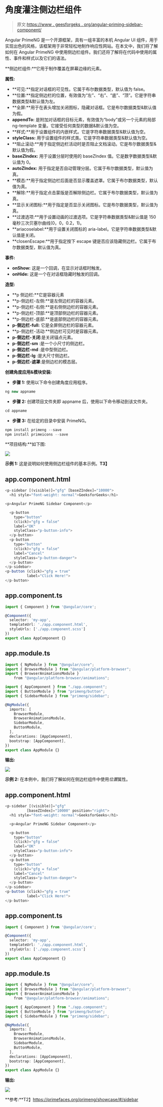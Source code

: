 # 角度灌注侧边栏组件

> 原文:[https://www . geesforgeks . org/angular-priming-sidebar-component/](https://www.geeksforgeeks.org/angular-primeng-sidebar-component/)

Angular PrimeNG 是一个开源框架，具有一组丰富的本机 Angular UI 组件，用于实现出色的风格，该框架用于非常轻松地制作响应性网站。在本文中，我们将了解如何在 Angular PrimeNG 中使用侧边栏组件。我们还将了解将在代码中使用的属性、事件和样式以及它们的语法。

**侧边栏组件:**它用于制作覆盖在屏幕边缘的元素。

**属性:**

*   **可见:**指定对话框的可见性。它属于布尔数据类型，默认值为 false。
*   **位置:**指定侧边栏的位置，有效值为“左”、“右”、“底”、“顶”。它是字符串数据类型&默认值为左。
*   **全屏:**用于在表头增加关闭图标，隐藏对话框。它是布尔数据类型&默认值为假。
*   **appendTo:** 是附加对话框的目标元素，有效值为“body”或另一个元素的局部 ng-template 变量。它接受任何类型的数据&默认值为空。
*   **样式:**用于设置组件的内嵌样式。它是字符串数据类型&默认值为空。
*   **styleClass:** 用于设置组件的样式类。它是字符串数据类型&默认值为空。
*   **阻止滚动:**用于指定侧边栏活动时是否阻止文档滚动。它是布尔数据类型&默认值为假。
*   **baseZIndex:** 用于设置分层时使用的 baseZIndex 值。它是数字数据类型&默认值为 0。
*   **autoZIndex:** 用于指定是否自动管理分层。它属于布尔数据类型，默认值为真。
*   **模态:**用于指定侧边栏后面是否显示覆盖遮罩。它属于布尔数据类型，默认值为真。
*   **解除:**用于指定点击蒙版是否解除侧边栏。它属于布尔数据类型，默认值为真。
*   **显示关闭图标:**用于指定是否显示关闭图标。它是布尔数据类型，默认值为真。
*   **过渡选项:**用于设置动画的过渡选项。它是字符串数据类型&默认值是 150 毫秒三次贝塞尔曲线(0，0，0.2，1)。
*   **ariacoselabel:**用于设置关闭图标的 aria-label。它是字符串数据类型&默认值是关闭。
*   **closenEscape:**用于指定按下 escape 键是否应该隐藏侧边栏。它属于布尔数据类型，默认值为真。

**事件:**

*   **onShow:** 这是一个回调，在显示对话框时触发。
*   **onHide:** 这是一个在对话框隐藏时触发的回调。

**造型:**

*   **p 侧边栏:**它是容器元素
*   **p-侧边栏-左侧:**是左侧边栏的容器元素。
*   **p-侧边栏-右侧:**是右侧侧边栏的容器元素。
*   **p-侧边栏-顶部:**是顶部侧边栏的容器元素。
*   **p-侧边栏-底部:**是底部侧边栏的容器元素。
*   **p-侧边栏-full:** 它是全屏侧边栏的容器元素。
*   **p-侧边栏-活动:**侧边栏可见时是容器元素。
*   **p-侧边栏-关闭**:是关闭锚点元素。
*   **p-侧边栏-sm** :是一个小尺寸的侧边栏。
*   **p-侧边栏-md** :是中型侧边栏。
*   **p-侧边栏-lg** :是大尺寸侧边栏。
*   **p-侧边栏-遮罩**:是侧边栏的模态层。

**创建角度应用&模块安装:**

*   **步骤 1:** 使用以下命令创建角度应用程序。

```ts
ng new appname
```

*   **步骤 2:** 创建项目文件夹即 appname 后，使用以下命令移动到该文件夹。

```ts
cd appname
```

*   **步骤 3:** 在给定的目录中安装 PrimeNG。

```ts
npm install primeng --save
npm install primeicons --save
```

**项目结构:**如下图:

![](img/6e2ac1499ceea2e58d3439c1f9f0d39a.png)

**示例 1:** 这是说明如何使用侧边栏组件的基本示例。**T3】**

## app.component.html

```ts
<p-sidebar [(visible)]="gfg" [baseZIndex]="10000">
  <h1 style="font-weight: normal">GeeksforGeeks</h1>

<p>Angular PrimeNG Sidebar Component</p>

  <p-button
    type="button"
    (click)="gfg = false"
    label="OK"
    styleClass="p-button-info">
  </p-button>
  <p-button
    type="button"
    (click)="gfg = false"
    label="Cancel"
    styleClass="p-button-danger">
  </p-button>
</p-sidebar>
<p-button (click)="gfg = true"
          label="Click Here!">
</p-button>
```

## app.component.ts

```ts
import { Component } from '@angular/core';

@Component({
  selector: 'my-app',
  templateUrl: './app.component.html',
  styleUrls: ['./app.component.scss']
})
export class AppComponent {}
```

## app.module.ts

```ts
import { NgModule } from "@angular/core";
import { BrowserModule } from "@angular/platform-browser";
import { BrowserAnimationsModule } 
    from "@angular/platform-browser/animations";

import { AppComponent } from "./app.component";
import { ButtonModule } from "primeng/button";
import { SidebarModule } from "primeng/sidebar";

@NgModule({
  imports: [
    BrowserModule,
    BrowserAnimationsModule,
    SidebarModule,
    ButtonModule,
  ],
  declarations: [AppComponent],
  bootstrap: [AppComponent],
})
export class AppModule {}
```

**输出:**

![](img/b0f3c0f46926952215abf287a40cb2d2.png)

**示例 2:** 在本例中，我们将了解如何在侧边栏组件中使用*位置*属性。

## app.component.html

```ts
<p-sidebar [(visible)]="gfg" 
          [baseZIndex]="10000" position="right">
  <h1 style="font-weight: normal">GeeksforGeeks</h1>

  <p>Angular PrimeNG Sidebar Component</p>

  <p-button
    type="button"
    (click)="gfg = false"
    label="OK"
    styleClass="p-button-info">
  </p-button>
  <p-button
    type="button"
    (click)="gfg = false"
    label="Cancel"
    styleClass="p-button-danger">
  </p-button>
</p-sidebar>
<p-button (click)="gfg = true" 
          label="Click Here!">
</p-button>
```

## app.component.ts

```ts
import { Component } from '@angular/core';

@Component({
  selector: 'my-app',
  templateUrl: './app.component.html',
  styleUrls: ['./app.component.scss']
})
export class AppComponent {}
```

## app.module.ts

```ts
import { NgModule } from "@angular/core";
import { BrowserModule } from "@angular/platform-browser";
import { BrowserAnimationsModule } 
    from "@angular/platform-browser/animations";

import { AppComponent } from "./app.component";
import { ButtonModule } from "primeng/button";
import { SidebarModule } from "primeng/sidebar";

@NgModule({
  imports: [
    BrowserModule,
    BrowserAnimationsModule,
    SidebarModule,
    ButtonModule,
  ],
  declarations: [AppComponent],
  bootstrap: [AppComponent],
})
export class AppModule {}
```

**输出:**

![](img/f18ea2fbcbfb20c5aae8f3fc6a4470e6.png)

**参考:**T2】https://primefaces.org/primeng/showcase/#/sidebar